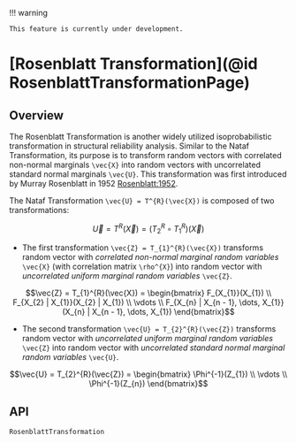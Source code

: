 !!! warning
    
    This feature is currently under development.

# [Rosenblatt Transformation](@id RosenblattTransformationPage)

## Overview

The Rosenblatt Transformation is another widely utilized isoprobabilistic transformation in structural reliability analysis. Similar to the Nataf Transformation, its purpose is to transform random vectors with correlated non-normal marginals ``\vec{X}`` into random vectors with uncorrelated standard normal marginals ``\vec{U}``. This transformation was first introduced by Murray Rosenblatt in 1952 [Rosenblatt:1952](@cite).

The Nataf Transformation ``\vec{U} = T^{R}(\vec{X})`` is composed of two transformations:

```math
\vec{U} = T^{R}(\vec{X}) = (T_{2}^{R} \circ T_{1}^{R})(\vec{X})
```

  - The first transformation ``\vec{Z} = T_{1}^{R}(\vec{X})`` transforms random vector with *correlated non-normal marginal random variables* ``\vec{X}`` (with correlation matrix ``\rho^{X}``) into random vector with *uncorrelated uniform marginal random variables* ``\vec{Z}``.

```math
\vec{Z} = T_{1}^{R}(\vec{X}) = 
    \begin{bmatrix} 
    F_{X_{1}}(X_{1}) \\ 
    F_{X_{2} | X_{1}}(X_{2} | X_{1}) \\ 
    \vdots \\ 
    F_{X_{n} | X_{n - 1}, \dots, X_{1}}(X_{n} | X_{n - 1}, \dots, X_{1}) 
\end{bmatrix}
```

  - The second transformation ``\vec{U} = T_{2}^{R}(\vec{Z})`` transforms random vector with *uncorrelated uniform marginal random variables* ``\vec{Z}`` into random vector with *uncorrelated standard normal marginal random variables* ``\vec{U}``.

```math
\vec{U} = T_{2}^{R}(\vec{Z}) = \begin{bmatrix} \Phi^{-1}(Z_{1}) \\ \vdots \\ \Phi^{-1}(Z_{n}) \end{bmatrix}
```

## API

```@docs
RosenblattTransformation
```
